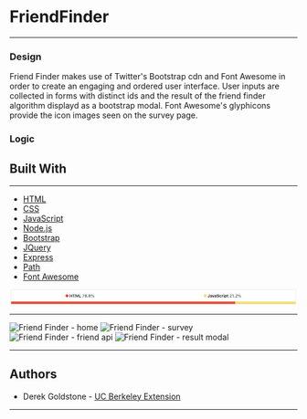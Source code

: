 # FriendFinder

___

### Design

Friend Finder makes use of Twitter's Bootstrap cdn and Font Awesome in order to create an engaging and ordered user interface. User inputs are collected in forms with distinct ids and the result of the friend finder algorithm displayd as a bootstrap modal. Font Awesome's glyphicons provide the icon images seen on the survey page.


### Logic




## Built With

___

* [HTML](https://developer.mozilla.org/en-US/docs/Web/Guide/HTML/HTML5)
* [CSS](https://developer.mozilla.org/en-US/docs/Web/CSS)
* [JavaScript](https://developer.mozilla.org/en-US/docs/Web/JavaScript/Reference)
* [Node.js](https://nodejs.org/en/docs/)
* [Bootstrap](https://getbootstrap.com/docs/4.3/getting-started/introduction/)
* [JQuery](https://api.jquery.com/)
* [Express](https://www.npmjs.com/package/express)
* [Path](https://www.npmjs.com/package/path)
* [Font Awesome](https://fontawesome.com/)


![Graph](images/graph.png)
___

![Friend Finder - home](images/error-screenshot.png)
![Friend Finder - survey](images/concert-this-screenshot.png)
![Friend Finder - friend api](images/do-what-it-says-screenshot.png)
![Friend Finder - result modal](images/movie-this-screenshot.png)



___

## Authors

* Derek Goldstone - [UC Berkeley Extension](https://www.linkedin.com/in/derek-goldstone-482884a3/)

___